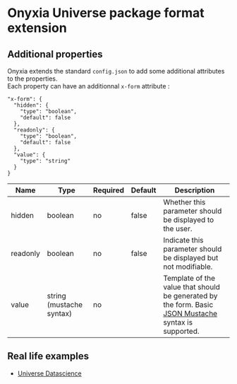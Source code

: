 # Onyxia Universe package format extension

## Additional properties

Onyxia extends the standard `config.json` to add some additional attributes to the properties.  
Each property can have an additionnal `x-form` attribute :

```
"x-form": {
  "hidden": {
    "type": "boolean",
    "default": false
  },
  "readonly": {
    "type": "boolean",
    "default": false
  },
  "value": {
    "type": "string"
  }
}
```

| Name     | Type                     | Required | Default | Description                                                                                                                         |
| -------- | ------------------------ | -------- | ------- | ----------------------------------------------------------------------------------------------------------------------------------- |
| hidden  | boolean | no | false | Whether this parameter should be displayed to the user.                                                                             |
| readonly | boolean | no | false | Indicate this parameter should be displayed but not modifiable.                                                                     |
| value | string (mustache syntax) | no | | Template of the value that should be generated by the form. Basic [JSON Mustache](https://mustache.github.io/) syntax is supported. |

## Real life examples

- [Universe Datascience](https://github.com/InseeFrLab/Universe-Datascience)
